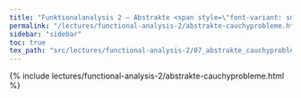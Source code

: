 ```yaml
---
title: "Funktionalanalysis 2 – Abstrakte <span style=\"font-variant: small-caps;\">Cauchy</span>probleme"
permalink: "/lectures/functional-analysis-2/abstrakte-cauchyprobleme.html"
sidebar: "sidebar"
toc: true
tex_path: "src/lectures/functional-analysis-2/07_abstrakte_cauchyprobleme.tex"
---
```


{% include lectures/functional-analysis-2/abstrakte-cauchyprobleme.html %}